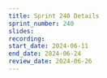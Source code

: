 ```yaml
---
title: Sprint 240 Details
sprint_number: 240
slides:
recording:
start_date: 2024-06-11
end_date: 2024-06-24
review_date: 2024-06-26
---
```

